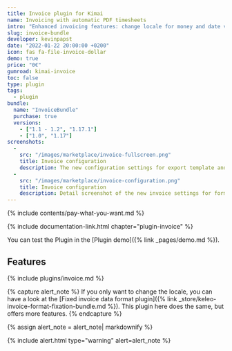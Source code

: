 ```yaml
---
title: Invoice plugin for Kimai
name: Invoicing with automatic PDF timesheets
intro: "Enhanced invoicing features: change locale for money and date values, automatic timesheet proof PDF for new invoices."
slug: invoice-bundle
developer: kevinpapst
date: "2022-01-22 20:00:00 +0200"
icon: fas fa-file-invoice-dollar
demo: true 
price: "0€"
gumroad: kimai-invoice
toc: false
type: plugin
tags:
  - plugin
bundle:
  name: "InvoiceBundle"
  purchase: true
  versions:
    - ["1.1 - 1.2", "1.17.1"]
    - ["1.0", "1.17"]
screenshots:
  - 
    src: "/images/marketplace/invoice-fullscreen.png"
    title: Invoice configuration
    description: The new configuration settings for export template and format language
  - 
    src: "/images/marketplace/invoice-configuration.png"
    title: Invoice configuration
    description: Detail screenshot of the new invoice settings for format language and export template
---
```


{% include contents/pay-what-you-want.md %}

{% include documentation-link.html chapter="plugin-invoice" %}

You can test the Plugin in the [Plugin demo]({% link _pages/demo.md %}).

## Features 

{% include plugins/invoice.md %}

{% capture alert_note %}
If you only want to change the locale, you can have a look at the [Fixed invoice data format plugin]({% link _store/keleo-invoice-format-fixation-bundle.md %}).
This plugin here does the same, but offers more features. 
{% endcapture %}

{% assign alert_note = alert_note| markdownify %}

{% include alert.html type="warning" alert=alert_note %}
